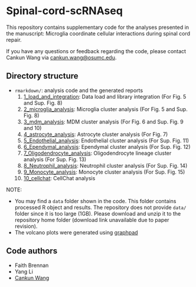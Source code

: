 # Spinal-cord-scRNAseq

This repository contains supplementary code for the analyses presented in the manuscript: Microglia coordinate cellular interactions during spinal cord repair.

If you have any questions or feedback regarding the code, please contact Cankun Wang via <cankun.wang@osumc.edu>.

## Directory structure

- `rmarkdown/`: analysis code and the generated reports
  1. [1_load_and_integration](https://htmlpreview.github.io/?https://github.com/OSU-BMBL/Spinal-cord-scRNAseq/blob/master/rmarkdown/1_load_and_integration.html): Data load and library integration (For Fig. 5 and Sup. Fig. 8)
  2. [2_microglia_analysis](http://htmlpreview.github.io/?https://github.com/OSU-BMBL/Spinal-cord-scRNAseq/blob/master/rmarkdown/2_microglia_analysis.html): Microglia cluster analysis (For Fig. 5 and Sup. Fig. 8)
  3. [3_mdm_analysis](http://htmlpreview.github.io/?https://github.com/OSU-BMBL/Spinal-cord-scRNAseq/blob/master/rmarkdown/3_mdm_analysis.html): MDM cluster analysis (For Fig. 6 and Sup. Fig. 9 and 10)
  4. [4_astrocyte_analysis](http://htmlpreview.github.io/?https://github.com/OSU-BMBL/Spinal-cord-scRNAseq/blob/master/rmarkdown/4_astrocyte_analysis.html): Astrocyte cluster analysis (For Fig. 7)
  5. [5_Endothelial_analysis](http://htmlpreview.github.io/?https://github.com/OSU-BMBL/Spinal-cord-scRNAseq/blob/master/rmarkdown/5_Endothelial_analysis.html): Endothelial cluster analysis (For Sup. Fig. 11)
  6. [6_Ependymal_analysis](http://htmlpreview.github.io/?https://github.com/OSU-BMBL/Spinal-cord-scRNAseq/blob/master/rmarkdown/6_Ependymal_analysis.html): Ependymal cluster analysis (For Sup. Fig. 12)
  7. [7_Oligodendrocyte_analysis](http://htmlpreview.github.io/?https://github.com/OSU-BMBL/Spinal-cord-scRNAseq/blob/master/rmarkdown/7_Oligodendrocyte_analysis.html): Oligodendrocyte lineage cluster analysis (For Sup. Fig. 13)
  8. [8_Neutrophil_analysis](http://htmlpreview.github.io/?https://github.com/OSU-BMBL/Spinal-cord-scRNAseq/blob/master/rmarkdown/8_Neutrophil_analysis.html): Neutrophil cluster analysis (For Sup. Fig. 14)
  9. [9_Monocyte_analysis](http://htmlpreview.github.io/?https://github.com/OSU-BMBL/Spinal-cord-scRNAseq/blob/master/rmarkdown/9_Monocyte_analysis.html): Monocyte cluster analysis (For Sup. Fig. 15)
  10. [10_cellchat](http://htmlpreview.github.io/?https://github.com/OSU-BMBL/Spinal-cord-scRNAseq/blob/master/rmarkdown/10_cellchat.html): CellChat analysis

NOTE: 
- You may find a `data` folder shown in the code. This folder contains processed R object and results. The repository does not provide `data/` folder since it is too large (1GB). Please download and unzip it to the repository home folder (download link unavailable due to paper revision).
- The volcano plots were generated using [graphpad](https://www.graphpad.com/)
## Code authors

- Faith Brennan
- Yang Li
- [Cankun Wang](https://github.com/Wang-Cankun)
